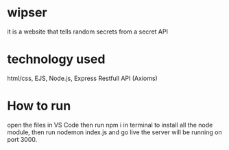 # wipser
it is a website that tells random secrets from a secret API 
# technology used
html/css, EJS, Node.js, Express Restfull API (Axioms)
# How to run
open the files in VS Code then run npm i in terminal to install all the node module,
then run nodemon index.js and go live the server will be running on port 3000.

